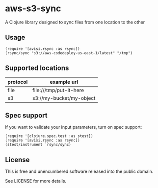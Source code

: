 # aws-s3-sync

A Clojure library designed to sync files from one location to the other

## Usage

````
(require '[avisi.rsync :as rsync])
(rsync/sync "s3://aws-codedeploy-us-east-1/latest" "/tmp")
````

## Supported locations

| protocol | example url |
| --- | --- |
|file | file:///tmp/put-it-here |
| s3 | s3://my-bucket/my-object |

## Spec support

If you want to validate your input parameters, turn on spec support:

````
(require '[clojure.spec.test :as stest])
(require '[avisi.rsync :as rsync])
(stest/instrument `rsync/sync)
````

## License

This is free and unencumbered software released into the public domain.

See LICENSE for more details.
